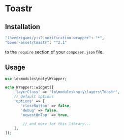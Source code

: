 # Toastr

Installation
--------

```bash
"loveorigami/yii2-notification-wrapper": "*",
"bower-asset/toastr": "^2.1"
```

to the ```require``` section of your `composer.json` file.


Usage
-----

```php
use lo\modules\noty\Wrapper;

echo Wrapper::widget([
    'layerClass' => 'lo\modules\noty\layers\Toastr',
    // default options
    'options' => [
       'closeButton' => false,
       'debug' => false,
       'newestOnTop' => true,

        // and more for this library...
    ],
]);

```
